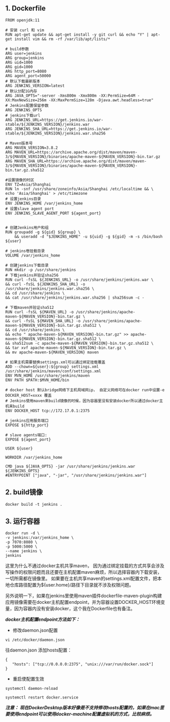 ## 1. Dockerfile
```
FROM openjdk:11

# 安装 curl 和 vim
RUN apt-get update && apt-get install -y git curl && echo "Y" | apt-get install vim && rm -rf /var/lib/apt/lists/*

# build参数
ARG user=jenkins
ARG group=jenkins
ARG uid=1000
ARG gid=1000
ARG http_port=8080
ARG agent_port=50000
# 默认下载最新版本
ARG JENKINS_VERSION=latest
# 默认分配1G内存
ARG JAVA_OPTS="-server -Xms800m -Xmx800m -XX:PermSize=64M -XX:MaxNewSize=256m -XX:MaxPermSize=128m -Djava.awt.headless=true"
# Jenkins配置保留参数
ARG JENKINS_OPTS
# jenkins下载url
ARG JENKINS_URL=https://get.jenkins.io/war-stable/${JENKINS_VERSION}/jenkins.war
ARG JENKINS_SHA_URL=https://get.jenkins.io/war-stable/${JENKINS_VERSION}/jenkins.war.sha256

# Maven版本号
ARG MAVEN_VERSION=3.8.2
ARG MAVEN_URL=https://archive.apache.org/dist/maven/maven-3/${MAVEN_VERSION}/binaries/apache-maven-${MAVEN_VERSION}-bin.tar.gz
ARG MAVEN_SHA_URL=https://archive.apache.org/dist/maven/maven-3/${MAVEN_VERSION}/binaries/apache-maven-${MAVEN_VERSION}-bin.tar.gz.sha512

#设置镜像的时区
ENV TZ=Asia/Shanghai
RUN ln -snf /usr/share/zoneinfo/Asia/Shanghai /etc/localtime && \
echo 'Asia/Shanghai' > /etc/timezone
# 设置jenkins目录
ENV JENKINS_HOME /var/jenkins_home
# 设置slave agent port
ENV JENKINS_SLAVE_AGENT_PORT ${agent_port}


# 创建Jenkins用户和组
RUN groupadd -g ${gid} ${group} \
    && useradd -d "$JENKINS_HOME" -u ${uid} -g ${gid} -m -s /bin/bash ${user}

# jenkins卷挂载目录
VOLUME /var/jenkins_home

# 创建jenkins下载目录
RUN mkdir -p /usr/share/jenkins
# 下载jenkins并验证sha256
RUN curl -fsSL ${JENKINS_URL} -o /usr/share/jenkins/jenkins.war \
&& curl -fsSL ${JENKINS_SHA_URL} -o /usr/share/jenkins/jenkins.war.sha256 \
&& cd /usr/share/jenkins \
&& cat /usr/share/jenkins/jenkins.war.sha256 | sha256sum -c -

# 下载maven并验证sha512
RUN curl -fsSL ${MAVEN_URL} -o /usr/share/jenkins/apache-maven-${MAVEN_VERSION}-bin.tar.gz \
&& curl -fsSL ${MAVEN_SHA_URL} -o /usr/share/jenkins/apache-maven-${MAVEN_VERSION}-bin.tar.gz.sha512 \
&& cd /usr/share/jenkins \
&& echo " apache-maven-${MAVEN_VERSION}-bin.tar.gz" >> apache-maven-${MAVEN_VERSION}-bin.tar.gz.sha512 \
&& sha512sum -c apache-maven-${MAVEN_VERSION}-bin.tar.gz.sha512 \
&& tar xvf apache-maven-${MAVEN_VERSION}-bin.tar.gz \
&& mv apache-maven-${MAVEN_VERSION} maven

# 如果主机需要替换settings.xml可以通过绑定挂载覆盖
ADD --chown=${user}:${group} settings.xml /usr/share/jenkins/maven/conf/settings.xml
ENV MVN_HOME /usr/share/jenkins/maven
ENV PATH $PATH:$MVN_HOME/bin

# docker host 默认bridge网络下主机局域网ip， 自定义网络可在docker run中设置-e DOCKER_HOST=xxxx 覆盖
# Jenkins使用maven来build镜像的时候，因为容器里没有安装docker所以通过docker主机来build
ENV DOCKER_HOST tcp://172.17.0.1:2375

# jenkins应用服务端口
EXPOSE ${http_port}

# slave agents端口:
EXPOSE ${agent_port}

USER ${user}

WORKDIR /var/jenkins_home

CMD java ${JAVA_OPTS} -jar /usr/share/jenkins/jenkins.war ${JENKINS_OPTS}
#ENTRYPOINT ["java", "-jar", "/usr/share/jenkins/jenkins.war"]

```
## 2. build镜像
```
docker build -t jenkins .
```

## 3. 运行容器
```
docker run -d \
-v jenkins:/var/jenkins_home \
-p 7070:8080 \
-p 5000:5000 \
--name jenkins \
jenkins
```

这里为什么不通过docker主机共享maven， 因为通过绑定挂载的方式共享会涉及写操作的权限问题而且还要在主机配置maven麻烦，所以选择容器内下载安装，一切所需都在镜像里。 如果要在主机共享maven的settings.xml配置文件，把本地仓库路径配置为${user.home}/路径下目录就不涉及权限问题。

另外说明一下，如果在jenkins里使用maven插件dockerfile-maven-plugin构建应用镜像需要在docker主机配置endpoint，并为容器设置DOCKER_HOST环境变量，因为容器内没有安装docker，这个我在Dockerfile也有备注。

***docker主机配置endpoint方法如下：***
- 修改daemon.json配置
```
vi /etc/docker/daemon.json 
```
往daemon.json 添加hosts配置：
```
{
   "hosts": ["tcp://0.0.0.0:2375", "unix:///var/run/docker.sock"]
}
```
- 重启使配置生效
```
systemctl daemon-reload     
```
```    
systemctl restart docker.service
```
***注意： 现在DockerDesktop版本好像是不支持修改hosts配置的，如果在mac里要使用endpoint可以使用docker-machine配置虚拟机的方式，比较麻烦。***